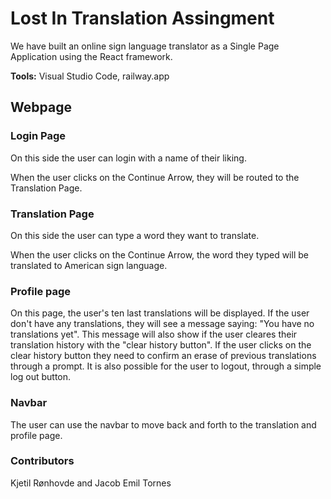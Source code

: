 # Lost In Translation Assingment

We have built an online sign language translator as a Single Page Application using the React framework.

**Tools:**
Visual Studio Code, 
railway.app

## Webpage ##

### Login Page ###
On this side the user can login with a name of their liking.

When the user clicks on the Continue Arrow, they will be routed to the Translation Page.

### Translation Page ###
On this side the user can type a word they want to translate.

When the user clicks on the Continue Arrow, the word they typed will be translated to American sign language.


### Profile page ###

On this page, the user's ten last translations will be displayed. If the user don't have any translations, they will see a message saying: "You have no translations yet". This message will also show if the user cleares their translation history with the "clear history button". If the user clicks on the clear history button they need to confirm an erase of previous translations through a prompt. It is also possible for the user to logout, through a simple log out button.

### Navbar ###
The user can use the navbar to move back and forth to the translation and profile page.


### Contributors ###
Kjetil Rønhovde and Jacob Emil Tornes




